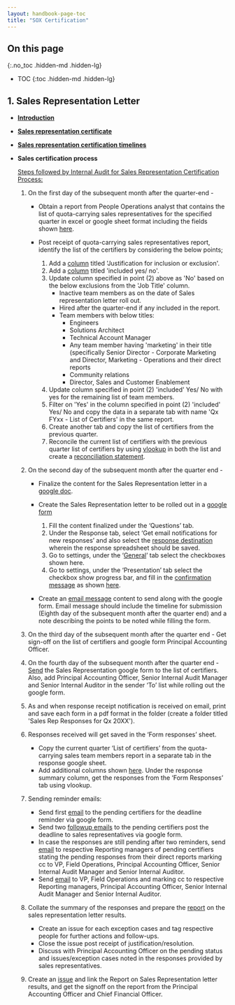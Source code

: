 ```yaml
---
layout: handbook-page-toc
title: "SOX Certification"
---
```


## On this page
{:.no_toc .hidden-md .hidden-lg}

- TOC
{:toc .hidden-md .hidden-lg}

## 1. Sales Representation Letter


- **[Introduction](/handbook/sales/commissions/#introduction)**

- **[Sales representation certificate](/handbook/sales/commissions/#sales-representation-letter-certifies)**

- **[Sales representation certification timelines](/handbook/sales/commissions/#sales-rep-certification-process-timeline)**

- **Sales certification process**
                                                                                 
     <ins>Steps followed by Internal Audit for Sales Representation Certification Process:</ins> 

     1. On the first day of the subsequent month after the quarter-end - <br>
          - Obtain a report from People Operations analyst that contains the list of quota-carrying sales representatives for the specified quarter in excel or google sheet format including the fields shown [here](https://docs.google.com/document/d/10tdF7fHUdq2zehwIQQdUwumi9DXNT03o1PKCIkQYSww/edit). 

          - Post receipt of quota-carrying sales representatives report, identify the list of the certifiers by considering the below points; <br>
               1. Add a [column](https://docs.google.com/document/d/1LijtOGufWtW9X_hgHJvjNkHTTCkO3TSnPPQr9gNy3JA/edit) titled 'Justification for inclusion or exclusion'.<br>
               2. Add a [column](https://docs.google.com/document/d/1LijtOGufWtW9X_hgHJvjNkHTTCkO3TSnPPQr9gNy3JA/edit) titled 'included yes/ no'.<br>
               3. Update column specified in point (2) above as 'No' based on the below exclusions from the 'Job Title' column.<br>
                    - Inactive team members as on the date of Sales representation letter roll out.<br>
                    - Hired after the quarter-end if any included in the report.<br>
                    - Team members with below titles:<br>
                         -  Engineers<br>
                         -  Solutions Architect<br>
                         -  Technical Account Manager<br>
                         -  Any team member having 'marketing' in their title (specifically Senior Director - Corporate Marketing and Director, Marketing - Operations and their direct reports<br>
                         -  Community relations<br>
                         -  Director, Sales and Customer Enablement<br>
               4. Update column specified in point (2) 'included' Yes/ No with yes for the remaining list of team members.<br>
               5. Filter on 'Yes' in the column specified in point (2) 'included' Yes/ No and copy the data in a separate tab with name 'Qx FYxx - List of Certifiers' in the same report.<br>
               6. Create another tab and copy the list of certifiers from the previous quarter.<br>
               7. Reconcile the current list of certifiers with the previous quarter list of certifiers by using [vlookup](https://docs.google.com/document/d/1wl9EQeHmSnKQIJdGI7eZ4CXYBObBdg9VpuNA180vvqM/edit) in both the list and create a [reconciliation statement](https://docs.google.com/document/d/1sz1BEfC60KE3l1Dpcc3fEf4NlUx0i-nHxrPyMfpr3_w/edit).


     2. On the second day of the subsequent month after the quarter end -<br>
          - Finalize the content for the Sales Representation letter in a [google doc](https://docs.google.com/document/d/1E1Ni48QMkwBkemjg8-TU4UNDNmYv1KiYvT6t9aAxnKc/edit). 

          - Create the Sales Representation letter to be rolled out in a [google form](https://docs.google.com/forms/d/1qc5oamIzWv4DZdAa0YRwlnMqahyrZgjdXESOvRXkXKU/edit)<br>
               1.    Fill the content finalized under the ‘Questions’ tab.<br>
               2.    Under the Response tab, select ‘Get email notifications for new responses’ and also select the [response destination](https://docs.google.com/document/d/18iKnYWrbxrzlx45N6oebbOG8Gy15whTT9H6iZBTrqN8/edit) wherein the response spreadsheet should be saved.<br>
               3.    Go to settings, under the ‘[General](https://docs.google.com/document/d/18OiOLhE3mj3RuxoHIzBTxUzfvTG7r1dHfo1CrP6ZIao/edit)’ tab select the checkboxes shown here.<br>
               4.    Go to settings, under the ‘Presentation’ tab select the checkbox show progress bar, and fill in the [confirmation message](https://docs.google.com/document/d/117NeWRh3qVTwcrZnyrx5QEzug4HXFB1NKw41KB7b8TQ/edit#heading=h.9h992og1z66b) as shown [here](https://docs.google.com/document/d/1h1W2REaCUSp0FMQboBq-Hamv3OIEvw_Kg5mwgV5b6Dg/edit).
          - Create an [email message](https://docs.google.com/document/d/117NeWRh3qVTwcrZnyrx5QEzug4HXFB1NKw41KB7b8TQ/edit) content to send along with the google form. Email message should include the timeline for submission (Eighth day of the subsequent month after the quarter end) and a note describing the points to be noted while filling the form.

     3. On the third day of the subsequent month after the quarter end - Get sign-off on the list of certifiers and google form Principal Accounting Officer.

     4. On the fourth day of the subsequent month after the quarter end -  [Send](https://docs.google.com/document/d/1Y2rmoSIyjHw7Lt4Lnks63QA5eCuA37wZWkj_llfvFWk/edit) the Sales Representation google form to the list of certifiers. Also, add Principal Accounting Officer, Senior Internal Audit Manager and Senior Internal Auditor in the sender ‘To’ list while rolling out the google form.

     5. As and when response receipt notification is received on email, print and save each form in a pdf format in the folder (create a folder titled 'Sales Rep Responses for Qx 20XX').

     6. Responses received will get saved in the ‘Form responses’ sheet.<br>
          - Copy the current quarter ‘List of certifiers’ from the quota-carrying sales team members report in a separate tab in the response google sheet.<br>
          - Add additional columns shown [here](https://docs.google.com/document/d/1CevZ0NsY6RrwOXk69nstrqs3EOveen6_sGiJl7M1knI/edit). Under the response summary column, get the responses from the ‘Form Responses’ tab using vlookup. 


     7. Sending reminder emails:<br>
          - Send first [email](https://docs.google.com/document/d/117NeWRh3qVTwcrZnyrx5QEzug4HXFB1NKw41KB7b8TQ/edit#heading=h.49f7ics8iat9) to the pending certifiers for the deadline reminder via google form.<br>
          - Send two [followup emails](https://docs.google.com/document/d/117NeWRh3qVTwcrZnyrx5QEzug4HXFB1NKw41KB7b8TQ/edit#heading=h.l9nvm93ptmmc) to the pending certifiers post the deadline to sales representatives via google form.<br>
          - In case the responses are still pending after two reminders, send [email](https://docs.google.com/document/d/117NeWRh3qVTwcrZnyrx5QEzug4HXFB1NKw41KB7b8TQ/edit#heading=h.cvs53b52aoit) to respective Reporting managers of pending certifiers stating the pending responses from their direct reports marking cc to VP, Field Operations, Principal Accounting Officer, Senior Internal Audit Manager and Senior Internal Auditor.<br>
          - Send [email](https://docs.google.com/document/d/117NeWRh3qVTwcrZnyrx5QEzug4HXFB1NKw41KB7b8TQ/edit#heading=h.tggxw8r3mrjx) to VP, Field Operations and marking cc to respective Reporting managers, Principal Accounting Officer, Senior Internal Audit Manager and Senior Internal Auditor.<br>


     8. Collate the summary of the responses and prepare the [report](https://docs.google.com/presentation/d/1xdFPsEbslSEu2scyPVlQLHAE2knldpNFLDzpJ86Ku-g/edit#slide=id.g7daf7447b2_0_73) on the sales representation letter results.<br>
          -   Create an issue for each exception cases and tag respective people for further actions and follow-ups.<br>
          -   Close the issue post receipt of justification/resolution.<br>
          -   Discuss with Principal Accounting Officer on the pending status and issues/exception cases noted in the responses provided by sales representatives.


     9. Create an [issue](https://gitlab.com/gitlab-com/internal-audit/internal-audit/-/issues/312) and link the Report on Sales Representation letter results, and get the signoff on the report from the Principal Accounting Officer and Chief Financial Officer.
